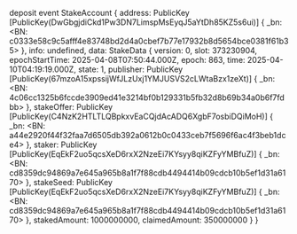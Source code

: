 deposit event
StakeAccount {
  address: PublicKey [PublicKey(DwGbgjdiCkd1Pw3DN7LimspMsEyqJ5aYtDh85KZ5s6ui)] {
    _bn: <BN: c0333e58c9c5afff4e83748bd2d4a0cbef7b77e17932b8d5654bce0381f61b35>
  },
  info: undefined,
  data: StakeData {
    version: 0,
    slot: 373230904,
    epochStartTime: 2025-04-08T07:50:44.000Z,
    epoch: 863,
    time: 2025-04-10T04:19:19.000Z,
    state: 1,
    publisher: PublicKey [PublicKey(67mzoA15xpssijWfJLzUxj1YMJUSVS2cLWtaBzx1zeXt)] {
      _bn: <BN: 4c06cc1325b6fccde3909ed41e3214bf0b129331b5fb32d8b69b34a0b6f7fdbb>
    },
    stakeOffer: PublicKey [PublicKey(C4NzK2HTLTLQBpkxvEaCQjdAcADQ6XgbF7osbiDQiMoH)] {
      _bn: <BN: a44e2920f44f32faa7d6505db392a0612b0c0433ceb7f5696f6ac4f3beb1dce4>
    },
    staker: PublicKey [PublicKey(EqEkF2uo5qcsXeD6rxX2NzeEi7KYsyy8qiKZFyYMBfuZ)] {
      _bn: <BN: cd8359dc94869a7e645a965b8a1f7f88cdb4494414b09cdcb10b5ef1d31a6170>
    },
    stakeSeed: PublicKey [PublicKey(EqEkF2uo5qcsXeD6rxX2NzeEi7KYsyy8qiKZFyYMBfuZ)] {
      _bn: <BN: cd8359dc94869a7e645a965b8a1f7f88cdb4494414b09cdcb10b5ef1d31a6170>
    },
    stakedAmount: 1000000000,
    claimedAmount: 350000000
  }
}